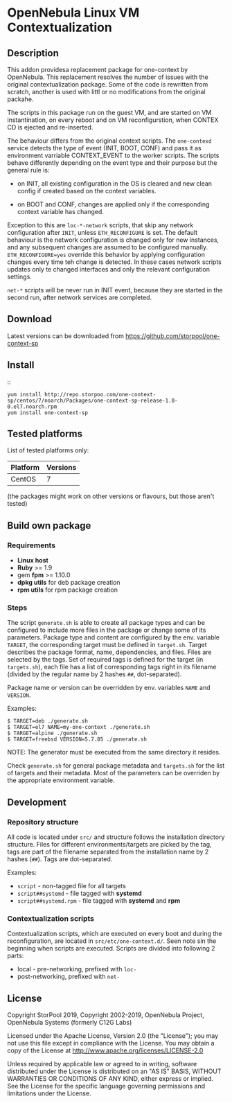 # OpenNebula Linux VM Contextualization

## Description

This addon providesa replacement package for one-context by OpenNebula. This
replacement resolves the number of issues with the original contextualization
package. Some of the code is rewritten from scratch, another is used with
littl or no modifications from the original packahe.

The scripts in this package run on the guest VM, and are started on VM
instantination, on every reboot and on VM reconfigurstion, when CONTEX CD is
ejected and re-inserted.

The behaviour differs from the original context scripts. The `one-contexd`
service detects the type of event (INIT, BOOT, CONF) and pass it as
environment varriable CONTEXT_EVENT to the worker scripts. The scripts behave
differently depending on the event type and their purpose but the general rule
is:

  - on INIT, all existing configuration in the OS is cleared and new clean
    config if created based on the context variables.

  - on BOOT and CONF, changes are applied only if the corresponding context
    variable has changed.

Exception to this are `loc-*-network` scripts, that skip any network configuration after
`INIT`, unless `ETH_RECONFIGURE` is set. The default behaviour is the network
configuration is changed only for new instances, and any subsequent changes are
assumed to be configured manually. `ETH_RECONFIGURE=yes` override this behavior
by applying configuration changes every time teh change is detected. In
these cases network scripts updates only te changed interfaces and only the
relevant configuration settings.

`net-*` scripts will be never run in INIT event, because they are started in
the second run, after network services are completed.


## Download

Latest versions can be downloaded from https://github.com/storpool/one-context-sp


## Install

::

    yum install http://repo.storpoo.com/one-context-sp/centos/7/noarch/Packages/one-context-sp-release-1.0-0.el7.noarch.rpm
    yum install one-context-sp

## Tested platforms

List of tested platforms only:

| Platform                        | Versions                               |
|---------------------------------|----------------------------------------|
| CentOS                          | 7                                      |

(the packages might work on other versions or flavours, but those aren't tested)

## Build own package

### Requirements

* **Linux host**
* **Ruby** >= 1.9
* gem **fpm** >= 1.10.0
* **dpkg utils** for deb package creation
* **rpm utils** for rpm package creation

### Steps

The script `generate.sh` is able to create all package types and can be
configured to include more files in the package or change some of
its parameters. Package type and content are configured by the env. variable
`TARGET`, the corresponding target must be defined in `target.sh`. Target
describes the package format, name, dependencies, and files. Files are
selected by the tags. Set of required tags is defined for the target
(in `targets.sh`), each file has a list of corresponding tags right in its
filename (divided by the regular name by 2 hashes `##`, dot-separated).

Package name or version can be overridden by env. variables `NAME` and `VERSION`.

Examples:

```
$ TARGET=deb ./generate.sh
$ TARGET=el7 NAME=my-one-context ./generate.sh
$ TARGET=alpine ./generate.sh
$ TARGET=freebsd VERSION=5.7.85 ./generate.sh
```

NOTE: The generator must be executed from the same directory it resides.

Check `generate.sh` for general package metadata and `targets.sh` for the list
of targets and their metadata. Most of the parameters can be overriden by
the appropriate environment variable.

## Development

### Repository structure

All code is located under `src/` and structure follows the installation
directory structure. Files for different environments/targets are picked
by the tag, tags are part of the filename separated from the installation
name by 2 hashes (`##`). Tags are dot-separated.

Examples:

* `script` - non-tagged file for all targets
* `script##systemd` - file tagged with **systemd**
* `script##systemd.rpm` - file tagged with **systemd** and **rpm**

### Contextualization scripts

Contextualization scripts, which are executed on every boot and during the
reconfiguration, are located in `src/etc/one-context.d/`. Seen note sin the
beginning when scripts are executed. Scripts are divided into following 2
parts:

* local - pre-networking, prefixed with `loc-`
* post-networking, prefixed with `net-`


## License

Copyright StorPool 2019,
Copyright 2002-2019, OpenNebula Project, OpenNebula Systems (formerly C12G Labs)

Licensed under the Apache License, Version 2.0 (the "License"); you may
not use this file except in compliance with the License. You may obtain
a copy of the License at http://www.apache.org/licenses/LICENSE-2.0

Unless required by applicable law or agreed to in writing, software
distributed under the License is distributed on an "AS IS" BASIS,
WITHOUT WARRANTIES OR CONDITIONS OF ANY KIND, either express or implied.
See the License for the specific language governing permissions and
limitations under the License.
